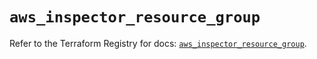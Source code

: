 # `aws_inspector_resource_group`

Refer to the Terraform Registry for docs: [`aws_inspector_resource_group`](https://registry.terraform.io/providers/hashicorp/aws/4.54.0/docs/resources/inspector_resource_group).

